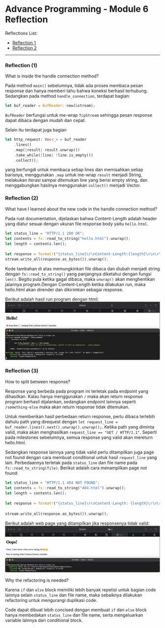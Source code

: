 # Advance Programming - Module 6 Reflection

Reflections List:
- [Reflection 1](#reflection-(1))
- [Reflection 2](#reflection-(2))

<hr>

### Reflection (1)

What is inside the handle connection method?

Pada method `main()` sebelumnya, tidak ada proses membaca pesan response dan hanya memberi tahu bahwa koneksi berhasil terhubung. Sedangkan pada method `handle_connection`, terdapat bagian:

```rust
let buf_reader = BufReader::new(&stream); 
```

`BufReader` berfungsi untuk me-wrap `TcpStream` sehingga pesan response dapat dibaca dengan mudah dan cepat. 

Selain itu terdapat juga bagian

```rust
let http_request: Vec<_> = buf_reader 
    .lines() 
    .map(|result| result.unwrap())
    .take_while(|line| !line.is_empty()) 
    .collect();
```

yang berfungdi untuk membaca setiap lines dan memisahkan setiap barisnya, menggunakan `.map` untuk me-wrap `result` menjadi String, melakukan iterasi sampai ditemukan line yang berisi empty string, dan menggabungkan hasilnya menggunakan `collect()` menjadi Vector.

### Reflection (2)

What have I learned about the new code in the handle connection method?

Pada rust documentation, dijelaskan bahwa Content-Length adalah header yang diatur sesuai dengan ukuran file response body yaitu `hello.html`.

```rust
let status_line = "HTTP/1.1 200 OK";
let contents = fs::read_to_string("hello.html").unwrap();
let length = contents.len();

let response = format!("{status_line}\r\nContent-Length:{length}\r\n\r\n{contents}");
stream.write_all(response.as_bytes()).unwrap();
```
Kode tambahan di atas memungkinkan file dibaca dan diubah menjadi string dengan `fs::read_to_string()` yang panjangnya diketahui dengan fungsi `len()`. Begitu pula ketika gagal dibaca, maka `unwrap()` akan menghentikan jalannya program.Dengan Content-Length ketika dilakukan run, maka hello.html akan dirender dan dikirimkan sebagai response.

Berikut adalah hasil run program dengan html:
![](/assets/images/commit2.png)

### Reflection (3)

How to split between response?

Response yang berbeda pada program ini terletak pada endpoint yang dihasilkan. Kalau hanya menggunakan `/` maka akan return response program berhasil dijalankan, sedangkan endpoint lainnya seperti `/something-else` maka akan return response tidak ditemukan. 

Untuk memberikan hasil perbedaan return response, perlu dibaca terlebih dahulu path yang direquest dengan `let request_line = buf_reader.lines().next().unwrap().unwrap();`. Ketika path yang diminta valid, maka akan menghasilkan `request_line == "GET / HTTP/1.1"`. Seperti pada milestones sebelumnya, semua response yang valid akan mereturn hello.html.

Sedangkan response lainnya yang tidak valid perlu ditampilkan juga page not found dengan cara membuat conditional untuk hasil `request_line` yang lain. Perbedaannya terletak pada `status_line` dan file name pada `fs::read_to_string(file)`. Berikut adalah cara menampilkan page not found:

```rust
let status_line = "HTTP/1.1 404 NOT FOUND";
let contents = fs::read_to_string("404.html").unwrap();
let length = contents.len();

let response = format!("{status_line}\r\nContent-Length: {length}\r\n\r\n{contents}");
        
stream.write_all(response.as_bytes()).unwrap();
```

Berikut adalah web page yang ditampilkan jika responsenya tidak valid:
![](/assets/images/commit3.png)

Why the refactoring is needed?

Karena `if` dan `else` block memiliki lebih banyak repetisi untuk bagian code lainnya selain `status_line` dan file name, maka sebaiknya dilakukan refactoring untuk mengurangi duplikasi code. 

Code dapat dibuat lebih concised dengan membuat `if` dan `else` block hanya membedakan `status_line` dan file name, serta mengeluarkan variable lainnya dari conditional block.